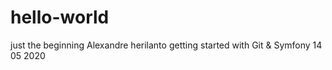 # hello-world
just the beginning 
Alexandre herilanto
getting started with Git & Symfony 14 05 2020
